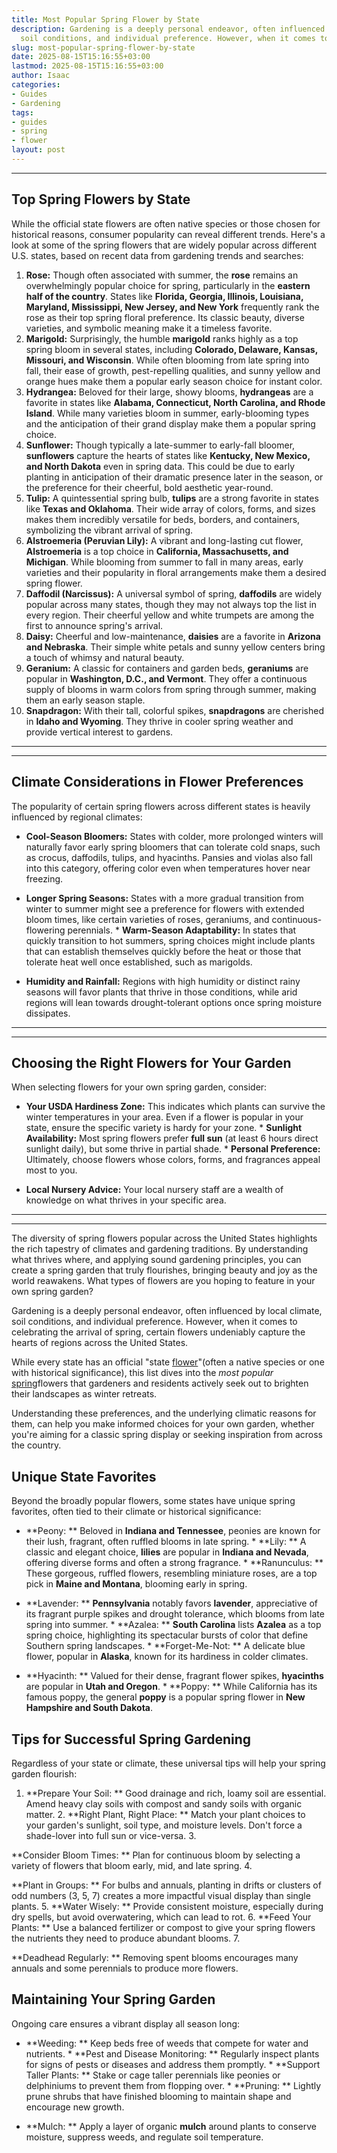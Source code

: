 ```yaml
---
title: Most Popular Spring Flower by State
description: Gardening is a deeply personal endeavor, often influenced by local climate,
  soil conditions, and individual preference. However, when it comes to celebrating...
slug: most-popular-spring-flower-by-state
date: 2025-08-15T15:16:55+03:00
lastmod: 2025-08-15T15:16:55+03:00
author: Isaac
categories:
- Guides
- Gardening
tags:
- guides
- spring
- flower
layout: post
---
```

---

## Top Spring Flowers by State
While the official state flowers are often native species or those chosen for historical reasons, consumer popularity can reveal different trends. Here's a look at some of the spring flowers that are widely popular across different U.S. states, based on recent data from gardening trends and searches:
1.  **Rose:** Though often associated with summer, the **rose** remains an overwhelmingly popular choice for spring, particularly in the **eastern half of the country**. States like **Florida, Georgia, Illinois, Louisiana, Maryland, Mississippi, New Jersey, and New York** frequently rank the rose as their top spring floral preference. Its classic beauty, diverse varieties, and symbolic meaning make it a timeless favorite.
2.  **Marigold:** Surprisingly, the humble **marigold** ranks highly as a top spring bloom in several states, including **Colorado, Delaware, Kansas, Missouri, and Wisconsin**. While often blooming from late spring into fall, their ease of growth, pest-repelling qualities, and sunny yellow and orange hues make them a popular early season choice for instant color.
3.  **Hydrangea:** Beloved for their large, showy blooms, **hydrangeas** are a favorite in states like **Alabama, Connecticut, North Carolina, and Rhode Island**. While many varieties bloom in summer, early-blooming types and the anticipation of their grand display make them a popular spring choice.
4.  **Sunflower:** Though typically a late-summer to early-fall bloomer, **sunflowers** capture the hearts of states like **Kentucky, New Mexico, and North Dakota** even in spring data. This could be due to early planting in anticipation of their dramatic presence later in the season, or the preference for their cheerful, bold aesthetic year-round.
5.  **Tulip:** A quintessential spring bulb, **tulips** are a strong favorite in states like **Texas and Oklahoma**. Their wide array of colors, forms, and sizes makes them incredibly versatile for beds, borders, and containers, symbolizing the vibrant arrival of spring.
6.  **Alstroemeria (Peruvian Lily):** A vibrant and long-lasting cut flower, **Alstroemeria** is a top choice in **California, Massachusetts, and Michigan**. While blooming from summer to fall in many areas, early varieties and their popularity in floral arrangements make them a desired spring flower.
7.  **Daffodil (Narcissus):** A universal symbol of spring, **daffodils** are widely popular across many states, though they may not always top the list in every region. Their cheerful yellow and white trumpets are among the first to announce spring's arrival.
8.  **Daisy:** Cheerful and low-maintenance, **daisies** are a favorite in **Arizona and Nebraska**. Their simple white petals and sunny yellow centers bring a touch of whimsy and natural beauty.
9.  **Geranium:** A classic for containers and garden beds, **geraniums** are popular in **Washington, D.C., and Vermont**. They offer a continuous supply of blooms in warm colors from spring through summer, making them an early season staple.
10. **Snapdragon:** With their tall, colorful spikes, **snapdragons** are cherished in **Idaho and Wyoming**. They thrive in cooler spring weather and provide vertical interest to gardens.
---
---

## Climate Considerations in Flower Preferences
The popularity of certain spring flowers across different states is heavily influenced by regional climates:

* **Cool-Season Bloomers:** States with colder, more prolonged winters will naturally favor early spring bloomers that can tolerate cold snaps, such as crocus, daffodils, tulips, and hyacinths. Pansies and violas also fall into this category, offering color even when temperatures hover near freezing.

* **Longer Spring Seasons:** States with a more gradual transition from winter to summer might see a preference for flowers with extended bloom times, like certain varieties of roses, geraniums, and continuous-flowering perennials. * **Warm-Season Adaptability:** In states that quickly transition to hot summers, spring choices might include plants that can establish themselves quickly before the heat or those that tolerate heat well once established, such as marigolds.

* **Humidity and Rainfall:** Regions with high humidity or distinct rainy seasons will favor plants that thrive in those conditions, while arid regions will lean towards drought-tolerant options once spring moisture dissipates.
---
---

## Choosing the Right Flowers for Your Garden
When selecting flowers for your own spring garden, consider:

* **Your USDA Hardiness Zone:** This indicates which plants can survive the winter temperatures in your area. Even if a flower is popular in your state, ensure the specific variety is hardy for your zone. * **Sunlight Availability:** Most spring flowers prefer **full sun** (at least 6 hours direct sunlight daily), but some thrive in partial shade. * **Personal Preference:** Ultimately, choose flowers whose colors, forms, and fragrances appeal most to you.

* **Local Nursery Advice:** Your local nursery staff are a wealth of knowledge on what thrives in your specific area.
---
---
The diversity of spring flowers popular across the United States highlights the rich tapestry of climates and gardening traditions. By understanding what thrives where, and applying sound gardening principles, you can create a spring garden that truly flourishes, bringing beauty and joy as the world reawakens.
What types of flowers are you hoping to feature in your own spring garden?

Gardening is a deeply personal endeavor, often influenced by local climate, soil conditions, and individual preference. However, when it comes to celebrating the arrival of spring, certain flowers undeniably capture the hearts of regions across the United States.

While every state has an official "state [flower](https://pestpolicy.com/best-flowers-for-flourishing-fall-garden/)"(often a native species or one with historical significance), this list dives into the *most popular* [spring](https://pestpolicy.com/can-you-replant-potted-bulbs/)flowers that gardeners and residents actively seek out to brighten their landscapes as winter retreats.

Understanding these preferences, and the underlying climatic reasons for them, can help you make informed choices for your own garden, whether you're aiming for a classic spring display or seeking inspiration from across the country.

##  Unique State Favorites

Beyond the broadly popular flowers, some states have unique spring favorites, often tied to their climate or historical significance:

* **Peony: ** Beloved in **Indiana and Tennessee**, peonies are known for their lush, fragrant, often ruffled blooms in late spring. * **Lily: ** A classic and elegant choice, **lilies** are popular in **Indiana and Nevada**, offering diverse forms and often a strong fragrance. * **Ranunculus: ** These gorgeous, ruffled flowers, resembling miniature roses, are a top pick in **Maine and Montana**, blooming early in spring.

* **Lavender: ** **Pennsylvania** notably favors **lavender**, appreciative of its fragrant purple spikes and drought tolerance, which blooms from late spring into summer. * **Azalea: ** **South Carolina** lists **Azalea** as a top spring choice, highlighting its spectacular bursts of color that define Southern spring landscapes. * **Forget-Me-Not: ** A delicate blue flower, popular in **Alaska**, known for its hardiness in colder climates.

* **Hyacinth: ** Valued for their dense, fragrant flower spikes, **hyacinths** are popular in **Utah and Oregon**. * **Poppy: ** While California has its famous poppy, the general **poppy** is a popular spring flower in **New Hampshire and South Dakota**.

##  Tips for Successful Spring Gardening

Regardless of your state or climate, these universal tips will help your spring garden flourish:

1. **Prepare Your Soil: ** Good drainage and rich, loamy soil are essential. Amend heavy clay soils with compost and sandy soils with organic matter. 2. **Right Plant, Right Place: ** Match your plant choices to your garden's sunlight, soil type, and moisture levels. Don't force a shade-lover into full sun or vice-versa. 3.

**Consider Bloom Times: ** Plan for continuous bloom by selecting a variety of flowers that bloom early, mid, and late spring. 4.

**Plant in Groups: ** For bulbs and annuals, planting in drifts or clusters of odd numbers (3, 5, 7) creates a more impactful visual display than single plants. 5. **Water Wisely: ** Provide consistent moisture, especially during dry spells, but avoid overwatering, which can lead to rot. 6. **Feed Your Plants: ** Use a balanced fertilizer or compost to give your spring flowers the nutrients they need to produce abundant blooms. 7.

**Deadhead Regularly: ** Removing spent blooms encourages many annuals and some perennials to produce more flowers.

##  Maintaining Your Spring Garden

Ongoing care ensures a vibrant display all season long:

* **Weeding: ** Keep beds free of weeds that compete for water and nutrients. * **Pest and Disease Monitoring: ** Regularly inspect plants for signs of pests or diseases and address them promptly. * **Support Taller Plants: ** Stake or cage taller perennials like peonies or delphiniums to prevent them from flopping over. * **Pruning: ** Lightly prune shrubs that have finished blooming to maintain shape and encourage new growth.

* **Mulch: ** Apply a layer of organic **mulch** around plants to conserve moisture, suppress weeds, and regulate soil temperature.
